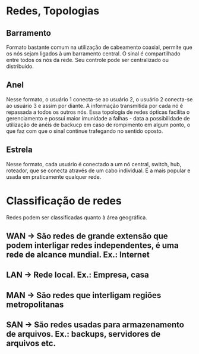 # Redes, Topologias

## Barramento 
  Formato bastante comum na utilização de cabeamento coaxial, permite que os nós sejam ligados à um barramento central. O sinal é compartilhado entre todos os nós da rede. Seu  controle pode ser centralizado ou distribuído.

## Anel
  Nesse formato, o usuário 1 conecta-se ao usuário 2, o usuário 2 conecta-se ao usuário 3 e assim por diante. A informação transmitida por cada nó é repassada a todos os outros nós.
    Essa topologia de redes ópticas facilita o gerenciamento e possui maior imunidade a falhas - data a possibilidade de utilização de anéis de backucp em caso de rompimento em algum ponto, o que faz com que o sinal continue trafegando no sentido oposto.

## Estrela 
  Nesse formato, cada usuário é conectado a um nó central, switch, hub, roteador, que se conecta através de um cabo individual. É a mais popular e usada em praticamente qualquer rede.

# Classificação de redes
  Redes podem ser classificadas  quanto à área geográfica.
  ## WAN -> São redes de grande extensão que podem interligar redes independentes, é uma rede de alcance mundial. Ex.: Internet

  ## LAN -> Rede local. Ex.: Empresa, casa

  ## MAN -> São redes que interligam regiões metropolitanas

  ## SAN -> São redes usadas para armazenamento de arquivos. Ex.: backups, servidores de arquivos etc.